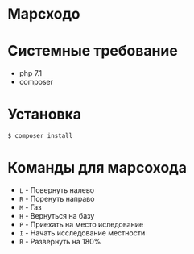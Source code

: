 # Марсходо

# Системные требование

* php 7.1 
* composer

# Установка 

```
$ composer install 
```

# Команды для марсохода

* `L` - Повернуть налево
* `R` - Поренуть направо
* `M` - Газ
* `H` - Вернуться на базу
* `P` - Приехать на место иследование
* `I` - Начать исследование местности
* `B` - Развернуть на 180% 